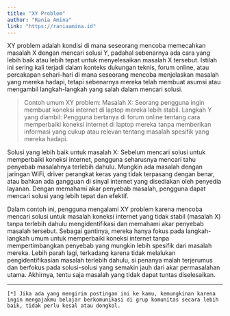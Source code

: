 ```yaml
---
title: "XY Problem"
author: "Rania Amina"
link: "https://raniaamina.id"
---
```


XY problem adalah kondisi di mana seseorang mencoba memecahkan masalah X dengan mencari solusi Y, padahal sebenarnya ada cara yang lebih baik atau lebih tepat untuk menyelesaikan masalah X tersebut. Istilah ini sering kali terjadi dalam konteks dukungan teknis, forum online, atau percakapan sehari-hari di mana seseorang mencoba menjelaskan masalah yang mereka hadapi, tetapi sebenarnya mereka telah membuat asumsi atau mengambil langkah-langkah yang salah dalam mencari solusi.

> Contoh umum XY problem:
> Masalah X: Seorang pengguna ingin membuat koneksi internet di laptop mereka lebih stabil.
> Langkah Y yang diambil: Pengguna bertanya di forum online tentang cara memperbaiki koneksi internet di laptop mereka tanpa memberikan informasi yang cukup atau relevan tentang masalah spesifik yang mereka hadapi.

Solusi yang lebih baik untuk masalah X: Sebelum mencari solusi untuk memperbaiki koneksi internet, pengguna seharusnya mencari tahu penyebab masalahnya terlebih dahulu. Mungkin ada masalah dengan jaringan WiFi, driver perangkat keras yang tidak terpasang dengan benar, atau bahkan ada gangguan di sinyal internet yang disediakan oleh penyedia layanan. Dengan memahami akar penyebab masalah, pengguna dapat mencari solusi yang lebih tepat dan efektif.

Dalam contoh ini, pengguna mengalami XY problem karena mencoba mencari solusi untuk masalah koneksi internet yang tidak stabil (masalah X) tanpa terlebih dahulu mengidentifikasi dan memahami akar penyebab masalah tersebut. Sebagai gantinya, mereka hanya fokus pada langkah-langkah umum untuk memperbaiki koneksi internet tanpa mempertimbangkan penyebab yang mungkin lebih spesifik dari masalah mereka. Lebih parah lagi, terkadang karena tidak melalukan pengidentifikasian masalah terlebih dahulu, si penanya malah terjerumus dan berfokus pada solusi-solusi yang semakin jauh dari akar permasalahan utama. Akhirnya, tentu saja masalah yang tidak dapat tuntas diselesaikan.

-----
`[*] Jika ada yang mengirim postingan ini ke kamu, kemungkinan karena ingin mengajakmu belajar berkomunikasi di grup komunitas secara lebih baik, tidak perlu kesal atau dongkol.`